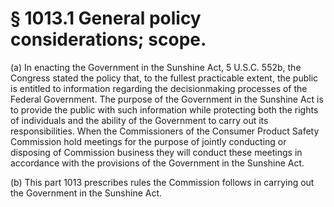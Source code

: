 # § 1013.1   General policy considerations; scope.

(a) In enacting the Government in the Sunshine Act, 5 U.S.C. 552b, the Congress stated the policy that, to the fullest practicable extent, the public is entitled to information regarding the decisionmaking processes of the Federal Government. The purpose of the Government in the Sunshine Act is to provide the public with such information while protecting both the rights of individuals and the ability of the Government to carry out its responsibilities. When the Commissioners of the Consumer Product Safety Commission hold meetings for the purpose of jointly conducting or disposing of Commission business they will conduct these meetings in accordance with the provisions of the Government in the Sunshine Act.


(b) This part 1013 prescribes rules the Commission follows in carrying out the Government in the Sunshine Act.




